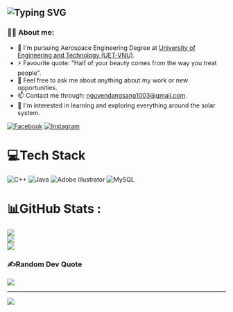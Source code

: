 ![Typing SVG](https://readme-typing-svg.demolab.com?font=Fira+Code&pause=1000&width=435&lines=Hi%2C+I'm+%40Sang+%F0%9F%91%A8%E2%80%8D%F0%9F%92%BB;An+Aerospace+Engineering+from+UET-VNU)
---
### 👩‍💻 About me:
- 🌱 I'm pursuing Aerospace Engineering Degree at [University of Engineering and Technology (UET-VNU)](https://uet.vnu.edu.vn/).
- ⚡ Favourite quote: "Half of your beauty comes from the way you treat people".
- 💬 Feel free to ask me about anything about my work or new opportunities.
- 📫 Contact me through: [nguyendangsang1003@gmail.com](mailto:nguyendangsang1003@gmail.com).
- 🔭 I'm interested in learning and exploring everything around the solar system.
  
[![Facebook](https://img.shields.io/badge/Facebook-%231877F2.svg?logo=Facebook&logoColor=white)](https://facebook.com/https://www.facebook.com/sang.ng103) [![Instagram](https://img.shields.io/badge/Instagram-%23E4405F.svg?logo=Instagram&logoColor=white)](https://instagram.com/https://www.instagram.com/_dsangg103_) 

# 💻Tech Stack
![C++](https://img.shields.io/badge/c++-%2300599C.svg?style=for-the-badge&logo=c%2B%2B&logoColor=white) ![Java](https://img.shields.io/badge/java-%23ED8B00.svg?style=for-the-badge&logo=java&logoColor=white) ![Adobe Illustrator](https://img.shields.io/badge/adobeillustrator-%23FF9A00.svg?style=for-the-badge&logo=adobeillustrator&logoColor=white) ![MySQL](https://img.shields.io/badge/mysql-%2300f.svg?style=for-the-badge&logo=mysql&logoColor=white)
# 📊GitHub Stats :
![](https://github-readme-stats.vercel.app/api?username=Dsang103&theme=radical&hide_border=false&include_all_commits=false&count_private=false)<br/>
![](https://github-readme-streak-stats.herokuapp.com/?user=Dsang103&theme=radical&hide_border=false)<br/>
![](https://github-readme-stats.vercel.app/api/top-langs/?username=Dsang103&theme=radical&hide_border=false&include_all_commits=false&count_private=false&layout=compact)

### ✍️Random Dev Quote
![](https://quotes-github-readme.vercel.app/api?type=horizontal&theme=radical)

---
[![](https://visitcount.itsvg.in/api?id=Dsang103&icon=0&color=0)](https://visitcount.itsvg.in)

